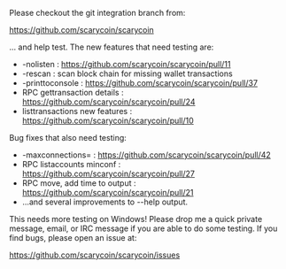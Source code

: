 Please checkout the git integration branch from:

https://github.com/scarycoin/scarycoin

... and help test.  The new features that need testing are:

* -nolisten : https://github.com/scarycoin/scarycoin/pull/11
* -rescan : scan block chain for missing wallet transactions
* -printtoconsole : https://github.com/scarycoin/scarycoin/pull/37
* RPC gettransaction details : https://github.com/scarycoin/scarycoin/pull/24
* listtransactions new features : https://github.com/scarycoin/scarycoin/pull/10

Bug fixes that also need testing:

* -maxconnections= : https://github.com/scarycoin/scarycoin/pull/42
* RPC listaccounts minconf : https://github.com/scarycoin/scarycoin/pull/27
* RPC move, add time to output : https://github.com/scarycoin/scarycoin/pull/21
* ...and several improvements to --help output.

This needs more testing on Windows!  Please drop me a quick private message, email, or IRC message if you are able to do some testing.  If you find bugs, please open an issue at:

https://github.com/scarycoin/scarycoin/issues
